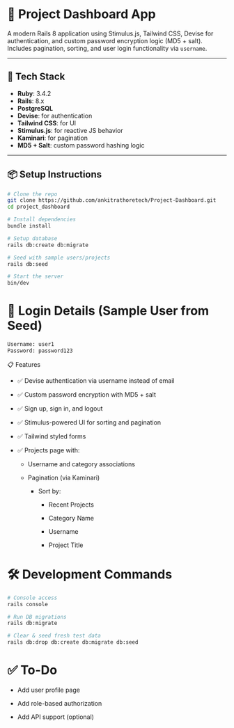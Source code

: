 # 🚀 Project Dashboard App

A modern Rails 8 application using Stimulus.js, Tailwind CSS, Devise for authentication, and custom password encryption logic (MD5 + salt).
Includes pagination, sorting, and user login functionality via `username`.

---

## 🧰 Tech Stack

- **Ruby**: 3.4.2
- **Rails**: 8.x
- **PostgreSQL**
- **Devise**: for authentication
- **Tailwind CSS**: for UI
- **Stimulus.js**: for reactive JS behavior
- **Kaminari**: for pagination
- **MD5 + Salt**: custom password hashing logic

---

## 📦 Setup Instructions

```bash
# Clone the repo
git clone https://github.com/ankitrathoretech/Project-Dashboard.git
cd project_dashboard

# Install dependencies
bundle install

# Setup database
rails db:create db:migrate

# Seed with sample users/projects
rails db:seed

# Start the server
bin/dev
```

# 🔐 Login Details (Sample User from Seed)

```bash
Username: user1
Password: password123
```

📋 Features

- ✅ Devise authentication via username instead of email

- ✅ Custom password encryption with MD5 + salt

- ✅ Sign up, sign in, and logout

- ✅ Stimulus-powered UI for sorting and pagination

- ✅ Tailwind styled forms

- ✅ Projects page with:

  - Username and category associations

  - Pagination (via Kaminari)

    - Sort by:

      - Recent Projects

      - Category Name

      - Username

      - Project Title

# 🛠 Development Commands

```bash
# Console access
rails console

# Run DB migrations
rails db:migrate

# Clear & seed fresh test data
rails db:drop db:create db:migrate db:seed

```

# ✅ To-Do

- Add user profile page

- Add role-based authorization

- Add API support (optional)
